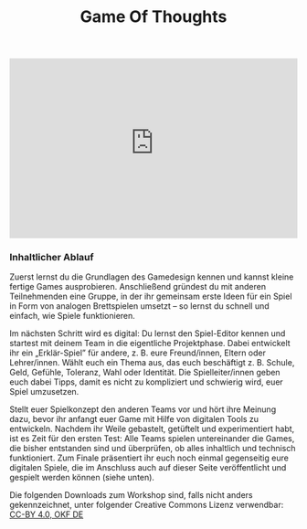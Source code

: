 ﻿---
title: "Game Of Thoughts"
thema: "Meinungsbildung"
prinzip: "Game Jam"
dauer: "4 Stunden - 3 Tage"

layout: workshop-detail
img: "/workshops/teasers/gameofthoughts.png"
img_full: "/workshops/heros/gameofthoughts.png"
ws_date: "16. februar"
ws_year: "2018"
ws_teaser: "Was nervt dich so richtig und wie kann man das ändern? In kurzer Zeit und ohne Vorkenntnisse verwandelst du deine Ideen für eine bessere Welt in kleine digitale Spiele."
link: '/workshops/game-of-thoughts'
featured: true

voraussetzungen:
- text: 'Teilnehmer/innen: Gleiche Sprache, herkömmliche Internetsuchmaschinen sind bekannt'
- text: 'Pädagogische Fachkräfte: Herkömmliche Internetsuchmaschinen sind bekannt, Interesse an Methoden zu Fake News'

downloads:
- name: 'Steckbrief zum Workshop'
  file: '/workshops/downloads/steckbriefe/Steckbrief%20WS%20Game%20of%20Thoughts.pdf'
- name: 'Ablaufplan'
  file: '/workshops/downloads/gameofthoughts/GoT Ablaufplan.zip'
- name: 'Material'
  file: '/workshops/downloads/gameofthoughts/GoT Material.zip'
- name: 'Tutorial: Game of Thoughts im Zeltlager'
  file: 'https://demokratielabore.de/zeltlager/'
- name: 'Selbstlernmaterial zu Gamedesign:'
  file: 'https://demokratielabore.de/materialsammlung/tools/Gamedesign/'

---
<iframe width="100%" height="315" src="https://www.youtube-nocookie.com/embed/tN6a2Oz_gpM?rel=0&amp;showinfo=0" frameborder="0" allow="autoplay; encrypted-media" allowfullscreen></iframe>

<h3>Inhaltlicher Ablauf</h3>
<p>
	Zuerst lernst du die  Grundlagen des Gamedesign kennen und kannst kleine fertige Games ausprobieren. Anschließend gründest du mit anderen Teilnehmenden eine Gruppe, in der ihr gemeinsam  erste Ideen für ein Spiel in Form von analogen Brettspielen umsetzt – so lernst du schnell und einfach, wie Spiele funktionieren.
</p>
<p>
	Im nächsten Schritt wird es digital: Du lernst den Spiel-Editor kennen und startest mit deinem Team in die eigentliche Projektphase. Dabei entwickelt ihr  ein „Erklär-Spiel” für andere, z. B. eure Freund/innen, Eltern oder Lehrer/innen. Wählt euch ein Thema aus, das euch beschäftigt z. B. Schule, Geld, Gefühle, Toleranz, Wahl oder Identität. Die Spielleiter/innen geben euch dabei Tipps, damit es nicht zu kompliziert und schwierig wird, euer Spiel umzusetzen.  	
</p>
<p>
	Stellt euer Spielkonzept den anderen Teams vor und hört ihre Meinung dazu, bevor ihr anfangt euer Game mit Hilfe von digitalen Tools zu entwickeln. Nachdem ihr Weile gebastelt, getüftelt und experimentiert habt, ist es Zeit für den ersten Test: Alle Teams spielen untereinander die Games, die bisher entstanden sind und überprüfen, ob alles inhaltlich und technisch funktioniert.  Zum Finale präsentiert ihr euch noch einmal gegenseitig eure digitalen Spiele, die im Anschluss auch auf dieser Seite veröffentlicht und gespielt werden können (siehe unten). 
</p>
<p>
	Die folgenden Downloads zum Workshop sind, falls nicht anders gekennzeichnet, unter folgender Creative Commons Lizenz verwendbar: <a class="highlight-grey" href="https://www.creativecommons.org/licenses/by/4.0/legalcode">CC-BY 4.0, OKF DE</a>
</p>






